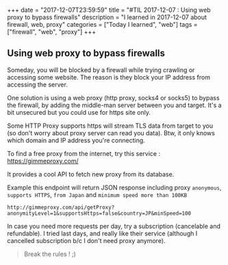 +++
date = "2017-12-07T23:59:59"
title = "#TIL 2017-12-07 : Using web proxy to bypass firewalls"
description = "I learned in 2017-12-07 about firewall, web, proxy"
categories = ["Today I learned", "web"]
tags = ["firewall", "web", "proxy"]
+++



## Using web proxy to bypass firewalls

Someday, you will be blocked by a firewall while trying crawling or accessing some website. The reason is they block your IP address from accessing the server.

One solution is using a web proxy (http proxy, socks4 or socks5) to bypass the firewall, by adding the middle-man server between you and target. It's a bit unsecured but you could use for https site only.

Some HTTP Proxy supports https will stream TLS data from target to you (so don't worry about proxy server can read you data). Btw, it only knows which domain and IP address you're connecting.

To find a free proxy from the internet, try this service : https://gimmeproxy.com/

It provides a cool API to fetch new proxy from its database.

Example this endpoint will return JSON response including proxy `anonymous`, `supports HTTPS`, `from Japan` and `minimum speed more than 100KB`

```
http://gimmeproxy.com/api/getProxy?anonymityLevel=1&supportsHttps=false&country=JP&minSpeed=100 
```

In case you need more requests per day, try a subscription (cancelable and refundable). I tried last days, and really like their service (although I cancelled subscription b/c I don't need proxy anymore).

> Break the rules ! ;)
